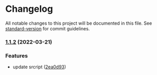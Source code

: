 # Changelog

All notable changes to this project will be documented in this file. See [standard-version](https://github.com/conventional-changelog/standard-version) for commit guidelines.

### [1.1.2](https://github.com/chieminchan/compare_version_lib/compare/v1.1.1...v1.1.2) (2022-03-21)

### Features

-   update srcript ([2ea0d93](https://github.com/chieminchan/compare_version_lib/commit/2ea0d9369ed6c1019bc99a5fc1b2685727def39c))
